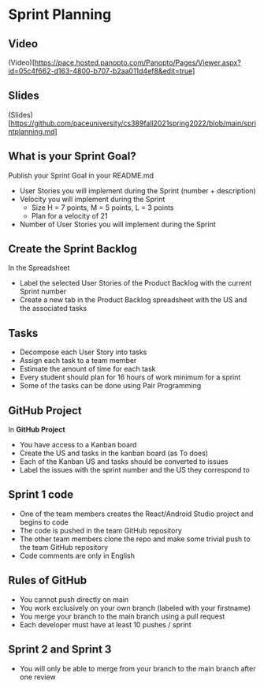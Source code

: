 # Sprint Planning

## Video

(Video)[https://pace.hosted.panopto.com/Panopto/Pages/Viewer.aspx?id=05c4f662-d163-4800-b707-b2aa011d4ef8&edit=true]

## Slides

(Slides)[https://github.com/paceuniversity/cs389fall2021spring2022/blob/main/sprintplanning.md]

## What is your Sprint Goal?

Publish your Sprint Goal in your README.md

* User Stories you will implement during the Sprint (number + description)
* Velocity you will implement during the Sprint
  * Size H = 7 points, M = 5 points, L = 3 points
  * Plan for a velocity of 21
* Number of User Stories you will implement during the Sprint

## Create the Sprint Backlog

In the Spreadsheet

* Label the selected User Stories of the Product Backlog with the current Sprint number
* Create a new tab in the Product Backlog spreadsheet with the US and the associated tasks

## Tasks

*	Decompose each User Story into tasks 
*	Assign each task to a team member
*	Estimate the amount of time for each task
*	Every student should plan for 16 hours of work minimum for a sprint
* Some of the tasks can be done using Pair Programming
  
## GitHub Project

In **GitHub Project**

* You have access to a Kanban board
* Create the US and tasks in the kanban board (as To does)
* Each of the Kanban US and tasks should be converted to issues
* Label the issues with the sprint number and the US they correspond to

## Sprint 1 code 

* One of the team members creates the React/Android Studio project and begins to code
* The code is pushed in the team GitHub repository
* The other team members clone the repo and make some trivial push to the team GitHub repository
* Code comments are only in English

## Rules of GitHub

* You cannot push directly on main
* You work exclusively on your own branch (labeled with your firstname)
* You merge your branch to the main branch using a pull request
* Each developer must have at least 10 pushes / sprint

## Sprint 2 and Sprint 3

* You will only be able to merge from your branch to the main branch after one review

